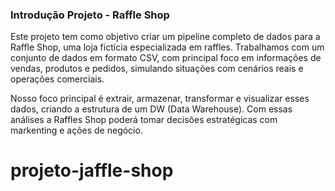 ### Introdução Projeto - Raffle Shop

Este projeto tem como objetivo criar um pipeline completo de dados para a Raffle Shop, uma loja fictícia especializada em raffles. Trabalhamos com um conjunto de dados em formato CSV, com principal foco em informações de vendas, produtos e pedidos, simulando situações com cenários reais e operações comerciais.

Nosso foco principal é extrair, armazenar, transformar e visualizar esses dados, criando a estrutura de um DW (Data Warehouse).
Com essas análises a Raffles Shop poderá tomar decisões estratégicas com markenting e ações de negócio. 
# projeto-jaffle-shop
